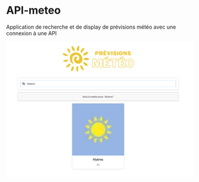 # API-meteo

Application de recherche et de display de prévisions météo avec une connexion à une API

![Meteo](./src/assets/images/meteo.png)
